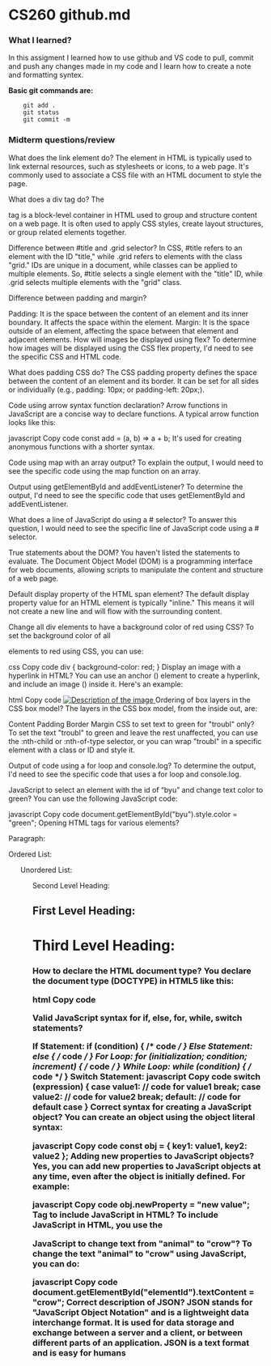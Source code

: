 # CS260 github.md

### What I learned? 
In this assigment I learned how to use github and VS code to pull, commit and push any changes made in my code and I learn how to create a note and formatting syntex. 

**Basic git commands are:**
```
    git add . 
    git status
    git commit -m
```

### Midterm questions/review

What does the link element do?
The <link> element in HTML is typically used to link external resources, such as stylesheets or icons, to a web page. It's commonly used to associate a CSS file with an HTML document to style the page.

What does a div tag do?
The <div> tag is a block-level container in HTML used to group and structure content on a web page. It is often used to apply CSS styles, create layout structures, or group related elements together.

Difference between #title and .grid selector?
In CSS, #title refers to an element with the ID "title," while .grid refers to elements with the class "grid." IDs are unique in a document, while classes can be applied to multiple elements. So, #title selects a single element with the "title" ID, while .grid selects multiple elements with the "grid" class.

Difference between padding and margin?

Padding: It is the space between the content of an element and its inner boundary. It affects the space within the element.
Margin: It is the space outside of an element, affecting the space between that element and adjacent elements.
How will images be displayed using flex?
To determine how images will be displayed using the CSS flex property, I'd need to see the specific CSS and HTML code.

What does padding CSS do?
The CSS padding property defines the space between the content of an element and its border. It can be set for all sides or individually (e.g., padding: 10px; or padding-left: 20px;).

Code using arrow syntax function declaration?
Arrow functions in JavaScript are a concise way to declare functions. A typical arrow function looks like this:

javascript
Copy code
const add = (a, b) => a + b;
It's used for creating anonymous functions with a shorter syntax.

Code using map with an array output?
To explain the output, I would need to see the specific code using the map function on an array.

Output using getElementById and addEventListener?
To determine the output, I'd need to see the specific code that uses getElementById and addEventListener.

What does a line of JavaScript do using a # selector?
To answer this question, I would need to see the specific line of JavaScript code using a # selector.

True statements about the DOM?
You haven't listed the statements to evaluate. The Document Object Model (DOM) is a programming interface for web documents, allowing scripts to manipulate the content and structure of a web page.

Default display property of the HTML span element?
The default display property value for an HTML <span> element is typically "inline." This means it will not create a new line and will flow with the surrounding content.

Change all div elements to have a background color of red using CSS?
To set the background color of all <div> elements to red using CSS, you can use:

css
Copy code
div {
  background-color: red;
}
Display an image with a hyperlink in HTML?
You can use an anchor (<a>) element to create a hyperlink, and include an image (<img>) inside it. Here's an example:

html
Copy code
<a href="https://example.com">
  <img src="image.jpg" alt="Description of the image">
</a>
Ordering of box layers in the CSS box model?
The layers in the CSS box model, from the inside out, are:

Content
Padding
Border
Margin
CSS to set text to green for "troubl" only?
To set the text "troubl" to green and leave the rest unaffected, you can use the :nth-child or :nth-of-type selector, or you can wrap "troubl" in a specific element with a class or ID and style it.

Output of code using a for loop and console.log?
To determine the output, I'd need to see the specific code that uses a for loop and console.log.

JavaScript to select an element with the id of “byu” and change text color to green?
You can use the following JavaScript code:

javascript
Copy code
document.getElementById("byu").style.color = "green";
Opening HTML tags for various elements?

Paragraph: <p>
Ordered List: <ol>
Unordered List: <ul>
Second Level Heading: <h2>
First Level Heading: <h1>
Third Level Heading: <h3>
How to declare the HTML document type?
You declare the document type (DOCTYPE) in HTML5 like this:

html
Copy code
<!DOCTYPE html>
Valid JavaScript syntax for if, else, for, while, switch statements?

If Statement: if (condition) { /* code */ }
Else Statement: else { /* code */ }
For Loop: for (initialization; condition; increment) { /* code */ }
While Loop: while (condition) { /* code */ }
Switch Statement:
javascript
Copy code
switch (expression) {
  case value1:
    // code for value1
    break;
  case value2:
    // code for value2
    break;
  default:
    // code for default case
}
Correct syntax for creating a JavaScript object?
You can create an object using the object literal syntax:

javascript
Copy code
const obj = { key1: value1, key2: value2 };
Adding new properties to JavaScript objects?
Yes, you can add new properties to JavaScript objects at any time, even after the object is initially defined. For example:

javascript
Copy code
obj.newProperty = "new value";
Tag to include JavaScript in HTML?
To include JavaScript in HTML, you use the <script> tag. For example:

html
Copy code
<script type="text/javascript" src="script.js"></script>
JavaScript to change text from "animal" to "crow"?
To change the text "animal" to "crow" using JavaScript, you can do:

javascript
Copy code
document.getElementById("elementId").textContent = "crow";
Correct description of JSON?
JSON stands for "JavaScript Object Notation" and is a lightweight data interchange format. It is used for data storage and exchange between a server and a client, or between different parts of an application. JSON is a text format and is easy for humans




